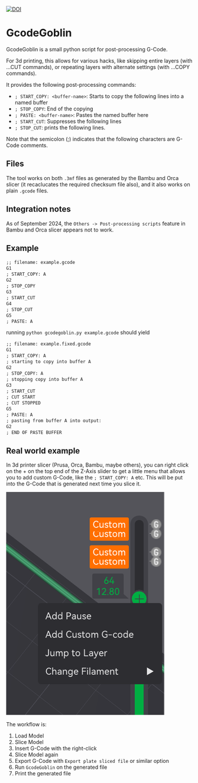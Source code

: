 [![DOI](https://zenodo.org/badge/851838336.svg)](https://zenodo.org/doi/10.5281/zenodo.13835039)


# GcodeGoblin

GcodeGoblin is a small python script for post-processing G-Code. 

For 3d printing, this allows for various hacks, like skipping entire layers (with ...CUT commands), or repeating layers with alternate
settings (with ...COPY commands).

It provides the following post-processing commands:

- `; START_COPY: <buffer-name>`: Starts to copy the following lines into a named buffer
- `; STOP_COPY`: End of the copying
- `; PASTE: <buffer-name>`: Pastes the named buffer here
- `; START_CUT`: Suppresses the following lines
- `; STOP_CUT`: prints the following lines.

Note that the semicolon (;) indicates that the following characters are G-Code comments.

## Files

The tool works on both `.3mf` files as generated by the Bambu and Orca slicer (it recaclucates the required checksum
file also), and it also works on plain `.gcode` files.

## Integration notes
As of September 2024, the `Others -> Post-processing scripts` feature in Bambu and Orca slicer appears not to work.


## Example

```gcode
;; filename: example.gcode
G1
; START_COPY: A
G2
; STOP_COPY
G3
; START_CUT
G4
; STOP_CUT
G5
; PASTE: A
```

running `python gcodegoblin.py example.gcode`
should yield 

```gcode
;; filename: example.fixed.gcode
G1
; START_COPY: A
; starting to copy into buffer A
G2
; STOP_COPY: A
; stopping copy into buffer A
G3
; START_CUT
; CUT START
; CUT STOPPED
G5
; PASTE: A
; pasting from buffer A into output:
G2
; END OF PASTE BUFFER
```

## Real world example

In 3d printer slicer (Prusa, Orca, Bambu, maybe others), you can right click on the + on the top end of the Z-Axis slider to get a little menu that allows you to add custom G-Code, like the `; START_COPY: A` etc. This will be put into the G-Code that is generated next time you slice it. 

![Example slicer menu from Bambu Studio](images/slicer-menu.png)

The workflow is:

1. Load Model
1. Slice Model
1. Insert G-Code with the right-click
1. Slice Model again
1. Export G-Code with `Export plate sliced file` or similar option
1. Run `GcodeGoblin` on the generated file
1. Print the generated file
